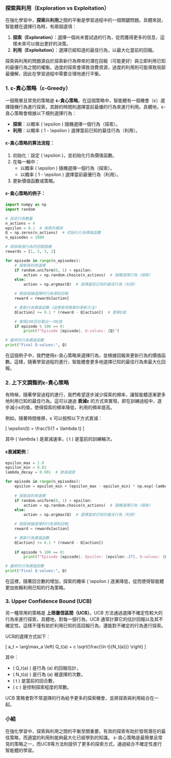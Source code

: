 ### 探索與利用（Exploration vs Exploitation）

在強化學習中，**探索**與**利用**之間的平衡是學習過程中的一個關鍵問題。具體來說，智能體在選擇行為時，有兩個選項：
1. **探索（Exploration）**：選擇一個尚未嘗試過的行為，從而獲得更多的信息，這樣未來可以做出更好的決策。
2. **利用（Exploitation）**：選擇已經知道的最佳行為，以最大化當前的回報。

探索與利用的問題源自於探索新行為帶來的潛在回報（可能更好）與立即利用已知的最優行為之間的權衡。過度的探索會導致浪費資源，過度的利用則可能導致局部最優解，因此在學習過程中需要合理地進行平衡。

### 1. ε-貪心策略（ε-Greedy）

一個簡單且常見的策略是 **ε-貪心策略**。在這個策略中，智能體有一個機會（ε）選擇隨機行為進行探索，其餘的時間則選擇當前最優的行為來進行利用。具體地，ε-貪心策略會根據以下規則選擇行為：

- **探索**：以概率 \( \epsilon \) 隨機選擇一個行為（探索）。
- **利用**：以概率 \( 1 - \epsilon \) 選擇當前已知的最佳行為（利用）。

#### ε-貪心策略的算法流程：
1. 初始化：設定 \( \epsilon \)，並初始化行為價值函數。
2. 在每一輪中：
   - 以概率 \( \epsilon \) 隨機選擇一個行為（探索）。
   - 以概率 \( 1 - \epsilon \) 選擇當前最優行為（利用）。
3. 更新價值函數或策略。

#### ε-貪心策略的例子：

```python
import numpy as np
import random

# 設定行為數量
n_actions = 4
epsilon = 0.1  # 探索的概率
Q = np.zeros(n_actions)  # 初始化行為價值函數
n_episodes = 1000

# 假設每個行為的回報隨機
rewards = [1, 5, 3, 2]

for episode in range(n_episodes):
    # 探索與利用選擇
    if random.uniform(0, 1) < epsilon:
        action = np.random.choice(n_actions)  # 隨機選擇行為（探索）
    else:
        action = np.argmax(Q)  # 選擇當前已知的最佳行為（利用）

    # 假設根據選擇的行為得到回報
    reward = rewards[action]

    # 更新行為價值函數（這裡使用簡單的更新方法）
    Q[action] += 0.1 * (reward - Q[action])  # 更新Q值

    # 每隔100回合輸出一次Q值
    if episode % 100 == 0:
        print(f"Episode {episode}, Q-values: {Q}")

# 最終的行為價值函數
print("Final Q-values:", Q)
```

在這個例子中，我們使用ε-貪心策略來選擇行為，並根據回報來更新行為的價值函數。這樣，隨著學習過程的進行，智能體會更多地選擇已知的最佳行為來最大化回報。

### 2. 上下文調整的ε-貪心策略

有時候，隨著學習過程的進行，我們希望逐步減少探索的頻率，讓智能體逐漸更多地利用已知的最佳行為。這可以通過 **衰減ε** 的方式來實現，即在訓練過程中，逐步減小ε的值，使得探索的頻率降低，利用的頻率提高。

例如，隨著時間推移，ε 可以按照以下方式衰減：

\[
\epsilon(t) = \frac{1}{1 + \lambda t}
\]

其中 \( \lambda \) 是衰減速率，\( t \) 是當前的訓練輪次。

#### ε衰減範例：

```python
epsilon_max = 1.0
epsilon_min = 0.01
lambda_decay = 0.001  # 衰減速度

for episode in range(n_episodes):
    epsilon = epsilon_min + (epsilon_max - epsilon_min) * np.exp(-lambda_decay * episode)
    
    # 探索與利用選擇
    if random.uniform(0, 1) < epsilon:
        action = np.random.choice(n_actions)  # 隨機選擇行為（探索）
    else:
        action = np.argmax(Q)  # 選擇當前已知的最佳行為（利用）

    # 假設根據選擇的行為得到回報
    reward = rewards[action]

    # 更新行為價值函數
    Q[action] += 0.1 * (reward - Q[action])
    
    if episode % 100 == 0:
        print(f"Episode {episode}, Epsilon: {epsilon:.2f}, Q-values: {Q}")

# 最終的行為價值函數
print("Final Q-values:", Q)
```

在這裡，隨著回合數的增加，探索的機率 \( \epsilon \) 逐漸降低，從而使得智能體更加依賴利用已知的行為策略。

### 3. Upper Confidence Bound (UCB)

另一種常用的策略是 **上限置信區間（UCB）**。UCB 方法通過選擇不確定性較大的行為來進行探索，具體地，對每一個行為，UCB 通常計算它的估計回報以及其不確定性。這樣不僅有助於利用已知的高回報行為，還能對不確定的行為進行探索。

UCB的選擇方式如下：

\[
a_t = \arg\max_a \left( Q_t(a) + c \sqrt{\frac{\ln t}{N_t(a)}} \right)
\]

其中：
- \( Q_t(a) \) 是行為 \(a\) 的回報估計，
- \( N_t(a) \) 是行為 \(a\) 被選擇的次數，
- \( t \) 是當前的回合數，
- \( c \) 是控制探索程度的常數。

UCB 策略會對不常選擇的行為給予更多的探索機會，並將探索與利用結合在一起。

### 小結

在強化學習中，探索與利用之間的平衡至關重要。有效的探索有助於發現潛在的最佳策略，而適當的利用則能夠最大化已經學到的知識。 ε-貪心策略是最簡單且常見的策略之一，而UCB等方法則提供了更多的探索方式，通過結合不確定性進行智能體的學習。